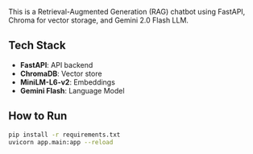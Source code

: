 This is a Retrieval-Augmented Generation (RAG) chatbot using FastAPI, Chroma for vector storage, and Gemini 2.0 Flash LLM.

## Tech Stack
- **FastAPI**: API backend
- **ChromaDB**: Vector store
- **MiniLM-L6-v2**: Embeddings
- **Gemini Flash**: Language Model

## How to Run

```bash
pip install -r requirements.txt
uvicorn app.main:app --reload
